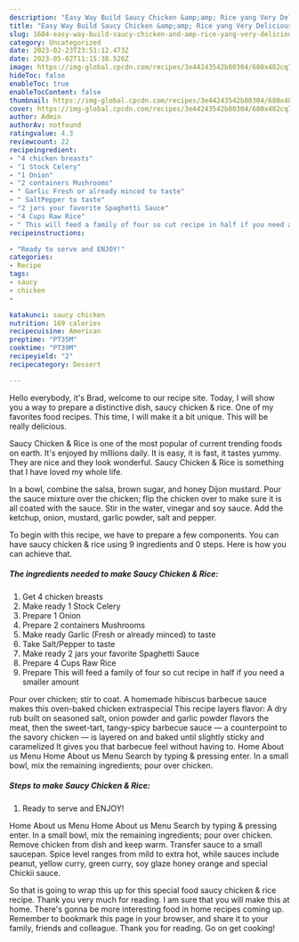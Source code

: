 ```yaml
---
description: "Easy Way Build Saucy Chicken &amp;amp; Rice yang Very Delicious"
title: "Easy Way Build Saucy Chicken &amp;amp; Rice yang Very Delicious"
slug: 1604-easy-way-build-saucy-chicken-and-amp-rice-yang-very-delicious
category: Uncategorized
date: 2023-02-23T23:51:12.473Z
date: 2023-05-02T11:15:38.526Z
image: https://img-global.cpcdn.com/recipes/3e44243542b80304/680x482cq70/saucy-chicken-rice-recipe-main-photo.jpg
hideToc: false
enableToc: true
enableTocContent: false
thumbnail: https://img-global.cpcdn.com/recipes/3e44243542b80304/680x482cq70/saucy-chicken-rice-recipe-main-photo.jpg
cover: https://img-global.cpcdn.com/recipes/3e44243542b80304/680x482cq70/saucy-chicken-rice-recipe-main-photo.jpg
author: Admin
authorAv: notfound
ratingvalue: 4.3
reviewcount: 22
recipeingredient:
- "4 chicken breasts"
- "1 Stock Celery"
- "1 Onion"
- "2 containers Mushrooms"
- " Garlic Fresh or already minced to taste"
- " SaltPepper to taste"
- "2 jars your favorite Spaghetti Sauce"
- "4 Cups Raw Rice"
- " This will feed a family of four so cut recipe in half if you need a smaller amount"
recipeinstructions:

- "Ready to serve and ENJOY!"
categories:
- Recipe
tags:
- saucy
- chicken
- 

katakunci: saucy chicken  
nutrition: 169 calories
recipecuisine: American
preptime: "PT35M"
cooktime: "PT39M"
recipeyield: "2"
recipecategory: Dessert

---
```



Hello everybody, it's Brad, welcome to our recipe site. Today, I will show you a way to prepare a distinctive dish, saucy chicken &amp; rice. One of my favorites food recipes. This time, I will make it a bit unique. This will be really delicious.

Saucy Chicken &amp; Rice is one of the most popular of current trending foods on earth. It's enjoyed by millions daily. It is easy, it is fast, it tastes yummy. They are nice and they look wonderful. Saucy Chicken &amp; Rice is something that I have loved my whole life.

In a bowl, combine the salsa, brown sugar, and honey Dijon mustard. Pour the sauce mixture over the chicken; flip the chicken over to make sure it is all coated with the sauce. Stir in the water, vinegar and soy sauce. Add the ketchup, onion, mustard, garlic powder, salt and pepper.


To begin with this recipe, we have to prepare a few components. You can have saucy chicken &amp; rice using 9 ingredients and 0 steps. Here is how you can achieve that.

<!--inarticleads1-->

##### The ingredients needed to make Saucy Chicken &amp; Rice:

1. Get 4 chicken breasts
1. Make ready 1 Stock Celery
1. Prepare 1 Onion
1. Prepare 2 containers Mushrooms
1. Make ready  Garlic (Fresh or already minced) to taste
1. Take  Salt/Pepper to taste
1. Make ready 2 jars your favorite Spaghetti Sauce
1. Prepare 4 Cups Raw Rice
1. Prepare  This will feed a family of four so cut recipe in half if you need a smaller amount


Pour over chicken; stir to coat. A homemade hibiscus barbecue sauce makes this oven-baked chicken extraspecial This recipe layers flavor: A dry rub built on seasoned salt, onion powder and garlic powder flavors the meat, then the sweet-tart, tangy-spicy barbecue sauce — a counterpoint to the savory chicken — is layered on and baked until slightly sticky and caramelized It gives you that barbecue feel without having to. Home About us Menu Home About us Menu Search by typing &amp; pressing enter. In a small bowl, mix the remaining ingredients; pour over chicken. 

<!--inarticleads2-->

##### Steps to make Saucy Chicken &amp; Rice:


1. Ready to serve and ENJOY!

Home About us Menu Home About us Menu Search by typing &amp; pressing enter. In a small bowl, mix the remaining ingredients; pour over chicken. Remove chicken from dish and keep warm. Transfer sauce to a small saucepan. Spice level ranges from mild to extra hot, while sauces include peanut, yellow curry, green curry, soy glaze honey orange and special Chickii sauce. 

So that is going to wrap this up for this special food saucy chicken &amp; rice recipe. Thank you very much for reading. I am sure that you will make this at home. There's gonna be more interesting food in home recipes coming up. Remember to bookmark this page in your browser, and share it to your family, friends and colleague. Thank you for reading. Go on get cooking!

